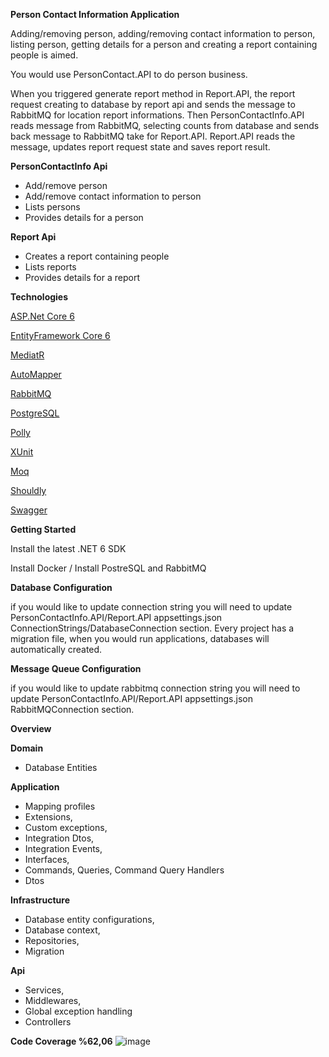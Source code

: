                 																		
**Person Contact Information Application**

Adding/removing person, adding/removing contact information to person, listing person, getting details for a person and creating a report containing people is aimed.

You would use PersonContact.API to do person business.

When you triggered generate report method in Report.API,  the report request creating to database by report api and sends the message to RabbitMQ for location report informations.
Then PersonContactInfo.API reads message from RabbitMQ, selecting counts from database and sends back message to RabbitMQ take for Report.API.
Report.API reads the message, updates report request state and saves report result.

**PersonContactInfo Api**

* Add/remove person
* Add/remove contact information to person
* Lists persons
* Provides details for a person

**Report Api**

* Creates a report containing people
* Lists reports
* Provides details for a report

**Technologies**

[ASP.Net Core 6](https://docs.microsoft.com/en-us/aspnet/core/introduction-to-aspnet-core?view=aspnetcore-6.0)

[EntityFramework Core 6](https://docs.microsoft.com/en-us/ef/core/)

[MediatR](https://github.com/jbogard/MediatR)

[AutoMapper](https://automapper.org/)

[RabbitMQ](https://www.rabbitmq.com/)

[PostgreSQL](https://www.postgresql.org/)

[Polly](http://www.thepollyproject.org/)

[XUnit](https://xunit.net/)

[Moq](https://github.com/moq)

[Shouldly](https://github.com/shouldly/shouldly)

[Swagger](https://swagger.io/)

**Getting Started**

Install the latest .NET 6 SDK

Install Docker / Install PostreSQL and RabbitMQ

**Database Configuration**

if you would like to update connection string you will need to update PersonContactInfo.API/Report.API appsettings.json ConnectionStrings/DatabaseConnection section. Every project has a migration file, when you would run applications, databases will automatically created.

**Message Queue Configuration**

if you would like to update rabbitmq connection string you will need to update PersonContactInfo.API/Report.API appsettings.json RabbitMQConnection section.


**Overview**

**Domain**

* Database Entities

**Application**

* Mapping profiles
* Extensions,
* Custom exceptions,
* Integration Dtos,
* Integration Events,
* Interfaces,
* Commands, Queries, Command  Query Handlers
* Dtos

**Infrastructure**

* Database entity configurations,
* Database context,
* Repositories,
* Migration

**Api**

* Services,
* Middlewares,
* Global exception handling
* Controllers

**Code Coverage %62,06**
![image](https://user-images.githubusercontent.com/43716821/173254827-fe91a406-2ffb-449b-a959-001f771fdb5c.png)

